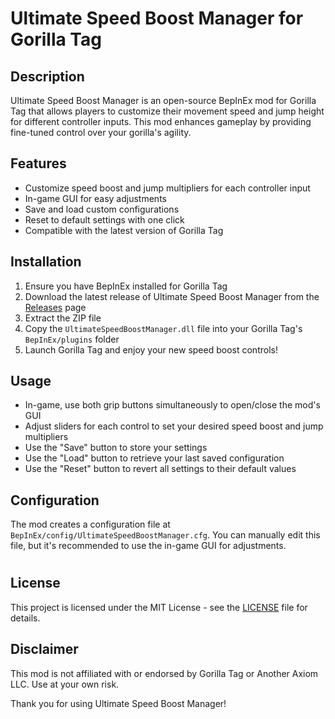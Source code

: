 # Ultimate Speed Boost Manager for Gorilla Tag

## Description
Ultimate Speed Boost Manager is an open-source BepInEx mod for Gorilla Tag that allows players to customize their movement speed and jump height for different controller inputs. This mod enhances gameplay by providing fine-tuned control over your gorilla's agility.

## Features
- Customize speed boost and jump multipliers for each controller input
- In-game GUI for easy adjustments
- Save and load custom configurations
- Reset to default settings with one click
- Compatible with the latest version of Gorilla Tag

## Installation
1. Ensure you have BepInEx installed for Gorilla Tag
2. Download the latest release of Ultimate Speed Boost Manager from the [Releases](https://github.com/mmmACEmmm/Ultimate-Speed-Boost-Manager/releases/tag/Ultimate-Speed-Boost-Manager) page
3. Extract the ZIP file
4. Copy the `UltimateSpeedBoostManager.dll` file into your Gorilla Tag's `BepInEx/plugins` folder
5. Launch Gorilla Tag and enjoy your new speed boost controls!

## Usage
- In-game, use both grip buttons simultaneously to open/close the mod's GUI
- Adjust sliders for each control to set your desired speed boost and jump multipliers
- Use the "Save" button to store your settings
- Use the "Load" button to retrieve your last saved configuration
- Use the "Reset" button to revert all settings to their default values

## Configuration
The mod creates a configuration file at `BepInEx/config/UltimateSpeedBoostManager.cfg`. You can manually edit this file, but it's recommended to use the in-game GUI for adjustments.

#
## License
This project is licensed under the MIT License - see the [LICENSE](LICENSE) file for details.

## Disclaimer
This mod is not affiliated with or endorsed by Gorilla Tag or Another Axiom LLC. Use at your own risk.


Thank you for using Ultimate Speed Boost Manager!
